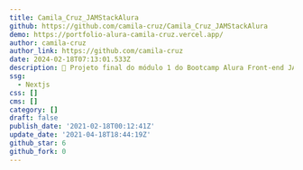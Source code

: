 ```yaml
---
title: Camila_Cruz_JAMStackAlura
github: https://github.com/camila-cruz/Camila_Cruz_JAMStackAlura
demo: https://portfolio-alura-camila-cruz.vercel.app/
author: camila-cruz
author_link: https://github.com/camila-cruz
date: 2024-02-18T07:13:01.533Z
description: 🤿 Projeto final do módulo 1 do Bootcamp Alura Front-end JAMStack
ssg:
  - Nextjs
css: []
cms: []
category: []
draft: false
publish_date: '2021-02-18T00:12:41Z'
update_date: '2021-04-18T18:44:19Z'
github_star: 6
github_fork: 0
---
```

